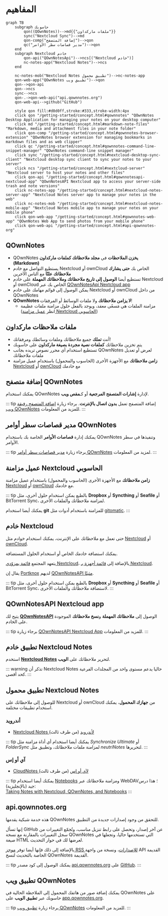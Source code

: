 # المفاهيم

```mermaid
graph TB
    subgraph حاسوبك
        qon((QOwnNotes))-->md{{"ملفات ماركداون"}}
        sync("Nextcloud Sync")-->md
        qon-comp("إضافة المتصفح")-->qon
        qc("مدير قصاصات سطر الأوامر")-->qon
    end
    subgraph Nextcloud خادم
        qon-api("QOwnNotesApi")-->ncs[("Nextcloud خادم")]
        nc-notes-app("Nextcloud Notes")-->ncs
    end

    nc-notes-mob("Nextcloud Notes تطبيق محمول")-->nc-notes-app
    qon-web-app("QOwnNotes تطبيق ويب")-->qon
    qon-->qon-api
    qon-->ncs
    sync-->ncs
    qon-.->qon-web-api("api.qownnotes.org")
    qon-web-api-->github("GitHub")

    style qon fill:#d0d0ff,stroke:#333,stroke-width:4px
    click qon "/getting-started/concept.html#qownnotes" "QOwnNotes Desktop Application for managing your notes on your desktop computer"
    click md "/getting-started/concept.html#markdown-note-files" "Markdown, media and attachment files in your note folder"
    click qon-comp "/getting-started/concept.html#qownnotes-browser-extension" "QOwnNotes browser extension for managing bookmarks in markdown files and as web clipper"
    click qc "/getting-started/concept.html#qownnotes-command-line-snippet-manager" "QOwnNotes command-line snippet manager"
    click sync "/getting-started/concept.html#nextcloud-desktop-sync-client" "Nextcloud desktop sync client to sync your notes to your server"
    click ncs "/getting-started/concept.html#nextcloud-server" "Nextcloud server to host your notes and other files"
    click qon-api "/getting-started/concept.html#qownnotesapi-nextcloud-app" "QOwnNotesAPI Nextcloud app to access your server-side trash and note versions"
    click nc-notes-app "/getting-started/concept.html#nextcloud-notes-server-app" "Nextcloud Notes server app to manage your notes in the web"
    click nc-notes-mob "/getting-started/concept.html#nextcloud-notes-mobile-app" "Nextcloud Notes mobile app to manage your notes on your mobile phone"
    click qon-web-app "/getting-started/concept.html#qownnotes-web-app" "QOwnNotes Web App to send photos from your mobile phone"
    click qon-web-api "/getting-started/concept.html#api-qownnotes-org"
```

## QOwnNotes

- QOwnNotes **يخزن الملاحظات** في **مجلد ملاحظاتك كملفات ماركداون (Markdown)**
- يستطيع التواصل مع خادم Nextcloud أو ownCloud الخاص بك **حتى يشارك ملاحظاتك علنًا** مع الناس الآخرين
- تستطيع أيضا **الوصول إلى تاريخ ملاحظاتك وملاحظاتك المهملة** على خادم Nextcloud أو ownCloud الخاص بك عبر [QOwnNotesApi Nextcloud app](#qownnotesapi-nextcloud-app)
- يمكن الوصول إلى قوائم مهامك على خادم Nextcloud أو ownCloud من داخل QOwnNotes
- **QOwnNotes لا يزامن ملاحظاتك** ولا ملفات الوسائط أو المرفقات!
    - مزامنة الملفات هي مَسعًى معقد، ويوجد بالفعل حلول مزامنة ملفات عظيمة (انظر [عميل مزامنة Nextcloud الحاسوبي](#nextcloud-desktop-sync-client))


## ملفات ملاحظات ماركداون

- أنت **تملك** جميع ملاحظاتك وملفات وسائطك ومرفقاتك!
- يتم تخزين ملاحظاتك **كملفات نصية مجردة بصيغة ماركداون** على حاسوبك
- تستطيع استخدام أي محرر نصوص تريده بجانب QOwnNotes لعرض أو تعديل ملفات ملاحظاتك
- **زامن ملاحظاتك** مع الأجهزة الأخرى (الحاسوب والمحمول) باستخدام عميل مزامنة [Nextcloud](https://nextcloud.com/) أو [ownCloud](https://owncloud.org/) مع&nbsp;خادمك


## إضافة متصفح QOwnNotes

يمكنك استخدام QOwnNotes لإدارة **إشارات المتصفح المرجعية** أو كـ**مقص ويب**.

::: tip إضافة المتصفح تعمل **بدون اتصال بالإنترنت**. برجاء زيارة [إضافة المتصفح رفيقة ويب QOwnNotes](browser-extension.md) للمزيد من المعلومات. :::

## مدير قصاصات سطر أوامر QOwnNotes

يمكنك إدارة **قصاصات الأوامر** الخاصة بك باستخدام QOwnNotes وتنفيذها في سطر الأوامر.

::: tip برجاء زيارة [مدير قصاصات سطر أوامر QOwnNotes](command-line-snippet-manager.md) لمزيد من المعلومات. :::

## عميل مزامنة Nextcloud الحاسوبي

**زامن ملاحظاتك** مع الأجهزة الأخرى (الحاسوب والمحمول) باستخدام عميل مزامنة [Nextcloud](https://nextcloud.com/) أو [ownCloud](https://owncloud.org/) مع&nbsp;خادمك.

::: tip بالطبع يمكن استخدام حلول أخرى، مثل **Dropbox** أو **Syncthing** أو **Seafile** أو BitTorrent Sync، لمزامنة ملاحظاتك والملفات الأخرى.

يمكنك أيضا استخدام **git** للمزامنة باستخدام أدوات مثل [gitomatic](https://github.com/muesli/gitomatic/). :::

## خادم Nextcloud

حتى تعمل مع ملاحظاتك على الإنترنت، يمكنك استخدام خوادم مثل [Nextcloud](https://nextcloud.com/) أو [ownCloud](https://owncloud.org/).

يمكنك استضافة خادمك الخاص أو استخدام الحلول المستضافة.

يتعهد المجتمع [قائمة بمزوّدي Nextcloud](https://github.com/nextcloud/providers#providers)، بالإضافة إلى [قائمة أجهزة بـ&nbsp;Nextcloud](https://nextcloud.com/devices/).

يقال إن [Portknox](https://portknox.net) لديهم [QOwnNotesAPI مثبتًا](https://portknox.net/en/app_listing).

::: tip بالطبع يمكن استخدام حلول أخرى، مثل **Dropbox** أو **Syncthing** أو **Seafile** أو BitTorrent Sync، لاستضافة ملاحظاتك والملفات الأخرى. :::

## QOwnNotesAPI Nextcloud app

يتيح لك [**QOwnNotesAPI**](https://github.com/pbek/qownnotesapi) الوصول إلى **ملاحظاتك المهملة** و**نسخ ملاحظاتك** الموجودة على الخادم.

::: tip برجاء زيارة [QOwnNotesAPI Nextcloud App](qownnotesapi.md) للمزيد من المعلومات. :::

## تطبيق خادم Nextcloud Notes

استخدم [**Nextcloud Notes**](https://github.com/nextcloud/notes) لتحرير ملاحظاتك على **الويب**.

::: warning تذكر أن Nextcloud Notes حاليا يدعم مستوى واحد من المجلدات الفرعية كحد أقصى. :::

## تطبيق محمول Nextcloud Notes

للوصول إلى ملاحظاتك على Nextcloud أو ownCloud من **جهازك المحمول**، يمكنك استخدام تطبيقات مختلفة.

### أندرويد

- [Nextcloud Notes لأندرويد](https://play.google.com/store/apps/details?id=it.niedermann.owncloud.notes) (من طرف ثالث)

::: tip يمكنك أيضا استخدام أي أداة مزامنة مثل *Synchronize Ultimate* أو *FolderSync* لمزامنة ملفات ملاحظاتك، وتطبيق مثل *neutriNotes* لتحريرها. :::

### آي أو إس

- [CloudNotes لآي أو إس](https://itunes.apple.com/de/app/cloudnotes-owncloud-notes/id813973264?mt=8) (من طرف ثالث)

::: tip يمكنك أيضا استخدام [Notebooks](https://itunes.apple.com/us/app/notebooks-write-and-organize/id780438662) ومزامنة ملاحظاتك عبر WebDAV؛ هذا درس جيد (بالإنجليزية):<br/>[Taking Notes with Nextcloud, QOwnNotes, and Notebooks](https://lifemeetscode.com/blog/taking-notes-with-nextcloud-qownnotes-and-notebooks) :::

## api.qownnotes.org

هذه خدمة شبكية يقدمها QOwnNotes للتحقق من وجود إصدارات جديدة من التطبيق.

إنها تسأل GitHub عن آخر إصدار، وتحصل على رابط تنزيل مناسب، وتُجمّع التغييرات من سجل التغييرات بالمقارنة مع نسخة QOwnNotes التي تستخدمها حاليا، وتجعلها في صيغة HTML لعرضها لك في حوار التحديث.

بالإضافة إلى ذلك فإنها أيضا توفر [موجز RSS للإصدارات](http://api.qownnotes.org/rss/app-releases)، ونسخة من واجهة API القديمة الخاصة بالتحديث لنسخ QOwnNotes القديمة.

::: tip يمكنك الوصول إلى كود مصدر [api.qownnotes.org](https://api.qownnotes.org) على [GitHub](https://github.com/qownnotes/api). :::

## تطبيق ويب QOwnNotes

يمكنك إضافة صور من هاتفك المحمول إلى الملاحظة الحالية في QOwnNotes على حاسوبك عبر **تطبيق الويب** على [app.qownnotes.org](https://app.qownnotes.org/).

::: tip برجاء زيارة [تطبيق ويب QOwnNotes](web-app.md) للمزيد من المعلومات. :::
